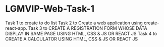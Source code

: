 # LGMVIP-Web-Task-1
Task 1 to create to do list
Task 2 to Create a web application using create-react-app.
Task 3 to CREATE A REGISTRATION FORM WHOSE DATA DISPLAY IN SAME PAGE USING HTML, CSS & JS OR REACT JS 
Task 4 to CREATE A CALCULATOR USING HTML, CSS & JS OR REACT JS 
